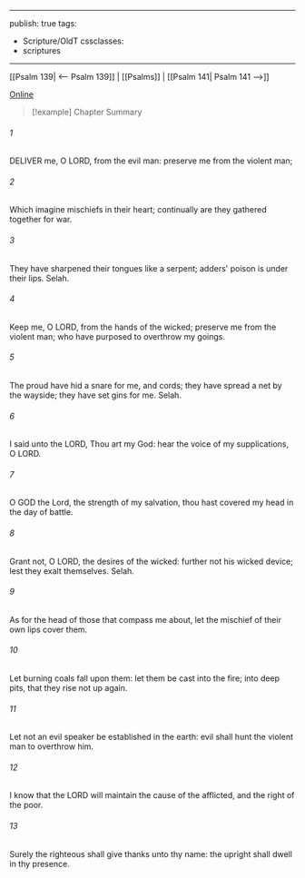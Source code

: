 

---
publish: true
tags:
  - Scripture/OldT
cssclasses:
  - scriptures
---
[[Psalm 139| <-- Psalm 139]] | [[Psalms]] | [[Psalm 141| Psalm 141 -->]]

[Online](https://churchofjesuschrist.org/study/scriptures/ot/ps/140?lang=eng)

>[!example] Chapter Summary
>
###### 1
DELIVER me, O LORD, from the evil man: preserve me from the violent man;
###### 2
Which imagine mischiefs in their heart; continually are they gathered together for war.
###### 3
They have sharpened their tongues like a serpent; adders' poison is under their lips.  Selah.
###### 4
Keep me, O LORD, from the hands of the wicked; preserve me from the violent man; who have purposed to overthrow my goings.
###### 5
The proud have hid a snare for me, and cords; they have spread a net by the wayside; they have set gins for me.  Selah.
###### 6
I said unto the LORD, Thou art my God: hear the voice of my supplications, O LORD.
###### 7
O GOD the Lord, the strength of my salvation, thou hast covered my head in the day of battle.
###### 8
Grant not, O LORD, the desires of the wicked: further not his wicked device; lest they exalt themselves.  Selah.
###### 9
As for the head of those that compass me about, let the mischief of their own lips cover them.
###### 10
Let burning coals fall upon them: let them be cast into the fire; into deep pits, that they rise not up again.
###### 11
Let not an evil speaker be established in the earth: evil shall hunt the violent man to overthrow him.
###### 12
I know that the LORD will maintain the cause of the afflicted, and the right of the poor.
###### 13
Surely the righteous shall give thanks unto thy name: the upright shall dwell in thy presence.



